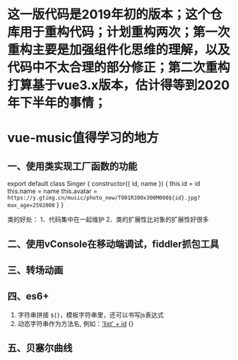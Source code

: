# 这一版代码是2019年初的版本；这个仓库用于重构代码；计划重构两次；第一次重构主要是加强组件化思维的理解，以及代码中不太合理的部分修正；第二次重构打算基于vue3.x版本，估计得等到2020年下半年的事情；
# vue-music值得学习的地方
## 一、使用类实现工厂函数的功能
export default class Singer {
  constructor({ id, name }) {
    this.id = id
    this.name = name
    this.avatar = `https://y.gtimg.cn/music/photo_new/T001R300x300M000${id}.jpg?max_age=2592000`
  }
}

类的好处：
1、代码集中在一起维护
2、类的扩展性比对象的扩展性好很多

## 二、使用vConsole在移动端调试，fiddler抓包工具

## 三、转场动画
 
## 四、es6+
1. 字符串拼接 `${}`，模板字符串里，还可以书写js表达式
2. 动态字符串作为方法名, 例如：['list' + id]() {}

## 五、贝塞尔曲线